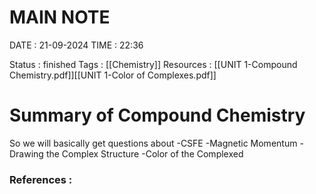 # **MAIN NOTE**

DATE      : 21-09-2024
TIME      : 22:36


Status    : finished
Tags      : [[Chemistry]]
Resources : [[UNIT 1-Compound Chemistry.pdf]][[UNIT 1-Color of Complexes.pdf]]

# **Summary of Compound Chemistry**

So we will basically get questions about
-CSFE
-Magnetic Momentum
-Drawing the Complex Structure
-Color of the Complexed
### References :